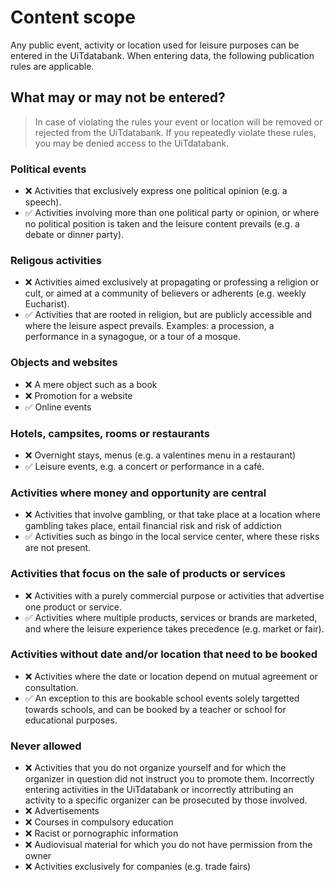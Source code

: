 # Content scope

Any public event, activity or location used for leisure purposes can be entered in the UiTdatabank. When entering data, the following publication rules are applicable.

## What may or may not be entered?

<!-- theme: info -->
> 
> In case of violating the rules your event or location will be removed or rejected from the UiTdatabank. If you repeatedly violate these rules, you may be denied access to the UiTdatabank.

### Political events

* ❌ Activities that exclusively express one political opinion (e.g. a speech).
* ✅ Activities involving more than one political party or opinion, or where no political position is taken and the leisure content prevails (e.g. a debate or dinner party).

### Religous activities
* ❌  Activities aimed exclusively at propagating or professing a religion or cult, or aimed at a community of believers or adherents (e.g. weekly Eucharist).
* ✅  Activities that are rooted in religion, but are publicly accessible and where the leisure aspect prevails. Examples: a procession, a performance in a synagogue, or a tour of a mosque.

### Objects and websites
* ❌ A mere object such as a book
* ❌ Promotion for a website
* ✅ Online events

### Hotels, campsites, rooms or restaurants 
* ❌ Overnight stays, menus (e.g. a valentines menu in a restaurant)
* ✅ Leisure events, e.g. a concert or performance in a café.

### Activities where money and opportunity are central
* ❌ Activities that involve gambling, or that take place at a location where gambling takes place, entail financial risk and risk of addiction
* ✅ Activities such as bingo in the local service center, where these risks are not present.

### Activities that focus on the sale of products or services
* ❌ Activities with a purely commercial purpose or activities that advertise one product or service.
* ✅ Activities where multiple products, services or brands are marketed, and where the leisure experience takes precedence (e.g. market or fair).

### Activities without date and/or location that need to be booked
* ❌ Activities where the date or location depend on mutual agreement or consultation.
* ✅ An exception to this are bookable school events solely targetted towards schools, and can be booked by a teacher or school for educational purposes.

### Never allowed
* ❌ Activities that you do not organize yourself and for which the organizer in question did not instruct you to promote them. Incorrectly entering activities in the UiTdatabank or incorrectly attributing an activity to a specific organizer can be prosecuted by those involved.
* ❌ Advertisements
* ❌ Courses in compulsory education
* ❌ Racist or pornographic information
* ❌ Audiovisual material for which you do not have permission from the owner
* ❌ Activities exclusively for companies (e.g. trade fairs)
